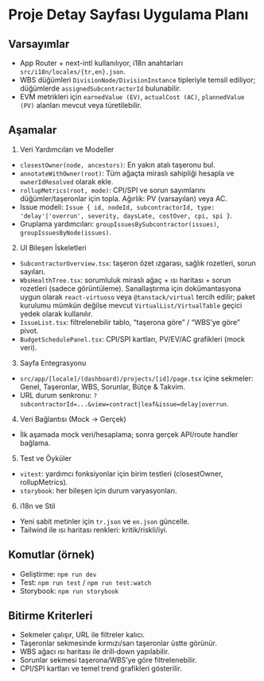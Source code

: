 # Proje Detay Sayfası Uygulama Planı

## Varsayımlar
- App Router + next-intl kullanılıyor, i18n anahtarları `src/i18n/locales/{tr,en}.json`.
- WBS düğümleri `DivisionNode/DivisionInstance` tipleriyle temsil ediliyor; düğümlerde `assignedSubcontractorId` bulunabilir.
- EVM metrikleri için `earnedValue (EV)`, `actualCost (AC)`, `plannedValue (PV)` alanları mevcut veya türetilebilir.

## Aşamalar

1) Veri Yardımcıları ve Modeller
- `closestOwner(node, ancestors)`: En yakın atalı taşeronu bul.
- `annotateWithOwner(root)`: Tüm ağaçta miraslı sahipliği hesapla ve `ownerIdResolved` olarak ekle.
- `rollupMetrics(root, mode)`: CPI/SPI ve sorun sayımlarını düğümler/taşeronlar için topla. Ağırlık: PV (varsayılan) veya AC.
- Issue modeli: `Issue { id, nodeId, subcontractorId, type: 'delay'|'overrun', severity, daysLate, costOver, cpi, spi }`.
- Gruplama yardımcıları: `groupIssuesBySubcontractor(issues)`, `groupIssuesByNode(issues)`.

2) UI Bileşen İskeletleri
- `SubcontractorOverview.tsx`: taşeron özet ızgarası, sağlık rozetleri, sorun sayıları.
- `WbsHealthTree.tsx`: sorumluluk miraslı ağaç + ısı haritası + sorun rozetleri (sadece görüntüleme). Sanallaştırma için dokümantasyona uygun olarak `react-virtuoso` veya `@tanstack/virtual` tercih edilir; paket kurulumu mümkün değilse mevcut `VirtualList/VirtualTable` geçici yedek olarak kullanılır.
- `IssueList.tsx`: filtrelenebilir tablo, “taşerona göre” / “WBS’ye göre” pivot.
- `BudgetSchedulePanel.tsx`: CPI/SPI kartları, PV/EV/AC grafikleri (mock veri).

3) Sayfa Entegrasyonu
- `src/app/[locale]/(dashboard)/projects/[id]/page.tsx` içine sekmeler: Genel, Taşeronlar, WBS, Sorunlar, Bütçe & Takvim.
- URL durum senkronu: `?subcontractorId=...&view=contract|leaf&issue=delay|overrun`.

4) Veri Bağlantısı (Mock → Gerçek)
- İlk aşamada mock veri/hesaplama; sonra gerçek API/route handler bağlama.

5) Test ve Öyküler
- `vitest`: yardımcı fonksiyonlar için birim testleri (closestOwner, rollupMetrics).
- `storybook`: her bileşen için durum varyasyonları.

6) i18n ve Stil
- Yeni sabit metinler için `tr.json` ve `en.json` güncelle.
- Tailwind ile ısı haritası renkleri: kritik/riskli/iyi.

## Komutlar (örnek)
- Geliştirme: `npm run dev`
- Test: `npm run test` / `npm run test:watch`
- Storybook: `npm run storybook`

## Bitirme Kriterleri
- Sekmeler çalışır, URL ile filtreler kalıcı.
- Taşeronlar sekmesinde kırmızı/sarı taşeronlar üstte görünür.
- WBS ağacı ısı haritası ile drill‑down yapılabilir.
- Sorunlar sekmesi taşerona/WBS’ye göre filtrelenebilir.
- CPI/SPI kartları ve temel trend grafikleri gösterilir.
